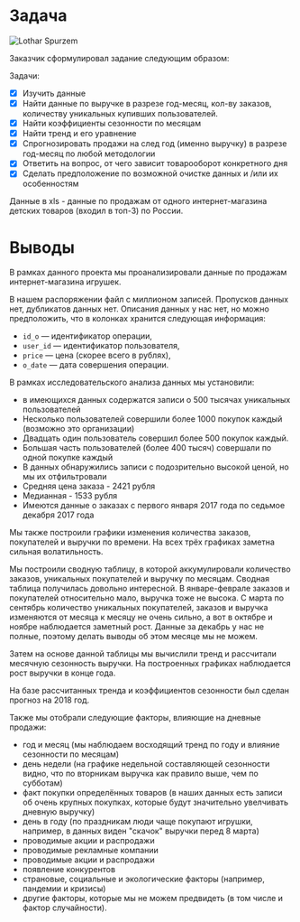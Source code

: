 # Задача

![](https://upload.wikimedia.org/wikipedia/commons/thumb/b/b6/Distler-Lokomotive%2C_um_1950_%28Foto_Sp%29.JPG/640px-Distler-Lokomotive%2C_um_1950_%28Foto_Sp%29.JPG "Lothar Spurzem")

Заказчик сформулировал задание следующим образом:

Задачи:

- [x] Изучить данные
- [x] Найти данные по выручке в разрезе год-месяц,  кол-ву заказов, количеству уникальных купивших пользователей.
- [x] Найти коэффициенты сезонности по месяцам
- [x] Найти тренд и его уравнение
- [x] Спрогнозировать продажи на след год (именно выручку) в разрезе год-месяц по любой методологии
- [x] Ответить на вопрос, от чего зависит товарооборот конкретного дня
- [x] Сделать предположение по возможной очистке данных и /или их особенностям

Данные в xls - данные по продажам от одного интернет-магазина детских товаров (входил в топ-3) по России.

# Выводы

В рамках данного проекта мы проанализировали данные по продажам интернет-магазина игрушек.

В нашем распоряжении файл с миллионом записей. Пропусков данных нет, дубликатов данных нет. Описания данных у нас нет, но можно предположить, что в колонках хранится следующая информация:

*   `id_o` — идентификатор операции,
*   `user_id` — идентификатор пользователя,
*   `price` — цена (скорее всего в рублях),
*   `o_date` — дата совершения операции.

В рамках исследовательского анализа данных мы установили:

* в имеющихся данных содержатся записи о 500 тысячах уникальных пользователей
* Несколько пользователей совершили более 1000 покупок каждый (возможно это организации)
* Двадцать один пользователь совершил более 500 покупок каждый. 
* Большая часть пользователей (более 400 тысяч) совершали по одной покупке каждый
* В данных обнаружились записи с подозрительно высокой ценой, но мы их отфильтровали
* Средняя цена заказа - 2421 рубля
* Медианная - 1533 рубля
* Имеются данные о заказах с первого января 2017 года по седьмое декабря 2017 года

Мы также построили графики изменения количества заказов, покупателей и выручки по времени. На всех трёх графиках заметна сильная волатильность.

Мы построили сводную таблицу, в которой аккумулировали количество заказов, уникальных покупателей и выручку по месяцам. Сводная таблица получилась довольно интересной. В январе-феврале заказов и покупателей относительно мало, выручка тоже не высока. С марта по сентябрь количество уникальных покупателей, заказов и выручка изменяются от месяца к месяцу не очень сильно, а вот в октябре и ноябре наблюдается заметный рост. Данные за декабрь у нас не полные, поэтому делать выводы об этом месяце мы не можем. 

Затем на основе данной таблицы мы вычислили тренд и рассчитали месячную сезонность выручки. На построенных графиках наблюдается рост выручки в конце года.

На базе рассчитанных тренда и коэффициентов сезонности был сделан прогноз на 2018 год.

Также мы отобрали следующие факторы, влияющие на дневные продажи:

*   год и месяц (мы наблюдаем восходящий тренд по году и влияние сезонности по месяцам)
*   день недели (на графике недельной составляющей сезонности видно, что по вторникам выручка как правило выше, чем по субботам)
*   факт покупки определённых товаров (в наших данных есть записи об очень крупных покупках, которые будут значительно увелчивать дневную выручку)
*   день в году (по праздникам люди чаще покупают игрушки, например, в данных виден "скачок" выручки перед 8 марта)
*   проводимые акции и распродажи
*   проводимые рекламные компании
*   проводимые акции и распродажи
*   появление конкурентов
*   страновые, социальные и экологические факторы (например, пандемии и кризисы)
*   другие факторы, которые мы не можем предвидеть (в том числе и фактор случайности).
